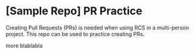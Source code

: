 # [Sample Repo] PR Practice
Creating Pull Requests (PRs) is needed when using RCS in a multi-person project.
This repo can be used to practice creating PRs.

more blablabla
